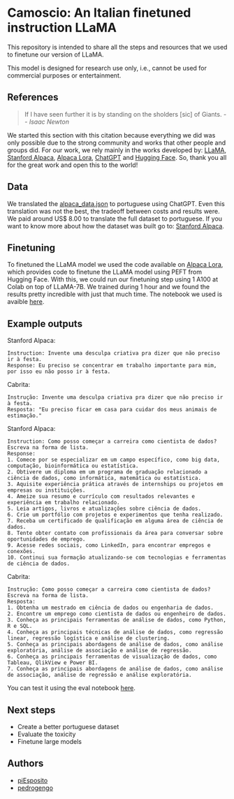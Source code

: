 [//]: # (<p align="center" width="100%">)

[//]: # (<img src="assets/cabrita.png" alt="Cabrita" style="width: 20%; min-width: 300px; display: block; margin: auto;">)

[//]: # (</p>)

# Camoscio: An Italian finetuned instruction LLaMA

This repository is intended to share all the steps and resources that we used to finetune our version of LLaMA.

This model is designed for research use only, i.e., cannot be used for commercial purposes or entertainment.


## References

> If I have seen further it is by standing on the sholders [sic] of Giants.
> -- <cite>Isaac Newton</cite>

We started this section with this citation because everything we did was only possible due to the strong community and works that other people and groups did. For our work, we rely mainly in the works developed by: [LLaMA](https://ai.facebook.com/blog/large-language-model-llama-meta-ai/), [Stanford Alpaca](https://github.com/tatsu-lab/stanford_alpaca), [Alpaca Lora](https://github.com/tloen/alpaca-lora), [ChatGPT](https://openai.com/blog/chatgpt) and [Hugging Face](https://huggingface.co/). So, thank you all for the great work and open this to the world!


## Data

We translated the [alpaca_data.json](https://github.com/tatsu-lab/stanford_alpaca/blob/main/alpaca_data.json) to portuguese using ChatGPT. Even this translation was not the best, the tradeoff between costs and results were. We paid around US$ 8.00 to translate the full dataset to portuguese.
If you want to know more about how the dataset was built go to: [Stanford Alpaca](https://github.com/tatsu-lab/stanford_alpaca).


## Finetuning

To finetuned the LLaMA model we used the code available on [Alpaca Lora](https://github.com/tloen/alpaca-lora), which provides code to finetune the LLaMA model using PEFT from Hugging Face. With this, we could run our finetuning step using 1 A100 at Colab on top of LLaMA-7B. We trained during 1 hour and we found the results pretty incredible with just that much time. The notebook we used is avaible [here](notebooks/train_lora.ipynb).


## Example outputs

Stanford Alpaca:
```
Instruction: Invente uma desculpa criativa pra dizer que não preciso ir à festa.
Response: Eu preciso se concentrar em trabalho importante para mim, por isso eu não posso ir à festa.
```

Cabrita:
```
Instrução: Invente uma desculpa criativa pra dizer que não preciso ir à festa.
Resposta: "Eu preciso ficar em casa para cuidar dos meus animais de estimação."
```


Stanford Alpaca:
```
Instruction: Como posso começar a carreira como cientista de dados? Escreva na forma de lista.
Response:
1. Comece por se especializar em um campo específico, como big data, computação, bioinformática ou estatística.
2. Obtivere um diploma em um programa de graduação relacionado a ciência de dados, como informática, matemática ou estatística.
3. Aquisite experiência prática através de internships ou projetos em empresas ou instituições.
4. Ameize sua resumo e currículo com resultados relevantes e experiência em trabalho relacionado.
5. Leia artigos, livros e atualizações sobre ciência de dados.
6. Crie um portfólio com projetos e experimentos que tenha realizado.
7. Receba um certificado de qualificação em alguma área de ciência de dados.
8. Tente obter contato com profissionais da área para conversar sobre oportunidades de emprego.
9. Acesse redes sociais, como LinkedIn, para encontrar empregos e conexões.
10. Continui sua formação atualizando-se com tecnologias e ferramentas de ciência de dados.
```

Cabrita:
```
Instrução: Como posso começar a carreira como cientista de dados? Escreva na forma de lista.
Resposta: 
1. Obtenha um mestrado em ciência de dados ou engenharia de dados.
2. Encontre um emprego como cientista de dados ou engenheiro de dados.
3. Conheça as principais ferramentas de análise de dados, como Python, R e SQL.
4. Conheça as principais técnicas de análise de dados, como regressão linear, regressão logística e análise de clustering.
5. Conheça as principais abordagens de análise de dados, como análise exploratória, análise de associação e análise de regressão.
6. Conheça as principais ferramentas de visualização de dados, como Tableau, QlikView e Power BI.
7. Conheça as principais abordagens de análise de dados, como análise de associação, análise de regressão e análise exploratória.
```

You can test it using the eval notebook [here](notebooks/cabrita-lora.ipynb).

## Next steps

- Create a better portuguese dataset
- Evaluate the toxicity
- Finetune large models


## Authors

- [piEsposito](https://github.com/piEsposito)
- [pedrogengo](https://github.com/pedrogengo)
